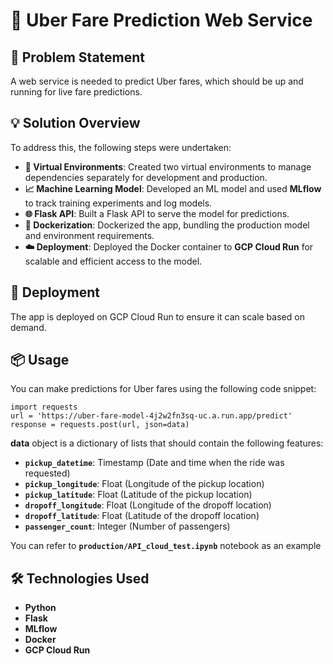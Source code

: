 # 🚖 Uber Fare Prediction Web Service

## 📝 Problem Statement
A web service is needed to predict Uber fares, which should be up and running for live fare predictions.

## 💡 Solution Overview
To address this, the following steps were undertaken:

- **🔄 Virtual Environments**: Created two virtual environments to manage dependencies separately for development and production.
- **📈 Machine Learning Model**: Developed an ML model and used **MLflow** to track training experiments and log models.
- **🌐 Flask API**: Built a Flask API to serve the model for predictions.
- **🐳 Dockerization**: Dockerized the app, bundling the production model and environment requirements.
- **☁️ Deployment**: Deployed the Docker container to **GCP Cloud Run** for scalable and efficient access to the model.

## 🚀 Deployment
The app is deployed on GCP Cloud Run to ensure it can scale based on demand.

## 📦 Usage
You can make predictions for Uber fares using the following code snippet:
```
import requests
url = 'https://uber-fare-model-4j2w2fn3sq-uc.a.run.app/predict'
response = requests.post(url, json=data)
```
**data** object is a dictionary of lists that should contain the following features:
- **`pickup_datetime`**: Timestamp (Date and time when the ride was requested)
- **`pickup_longitude`**: Float (Longitude of the pickup location)
- **`pickup_latitude`**: Float (Latitude of the pickup location)
- **`dropoff_longitude`**: Float (Longitude of the dropoff location)
- **`dropoff_latitude`**: Float (Latitude of the dropoff location)
- **`passenger_count`**: Integer (Number of passengers)

You can refer to **`production/API_cloud_test.ipynb`** notebook as an example

## 🛠️ Technologies Used
- **Python**
- **Flask**
- **MLflow**
- **Docker**
- **GCP Cloud Run**
